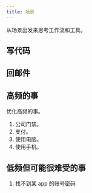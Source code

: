 ```yaml
---
title: 场景
---
```


从场景出发来思考工作流和工具。

## 写代码

## 回邮件


## 高频的事
优化高频的事。

1. 公司门禁。
2. 支付。
3. 使用电脑。
4. 使用手机。

## 低频但可能很难受的事
1. 找不到某 app 的账号密码